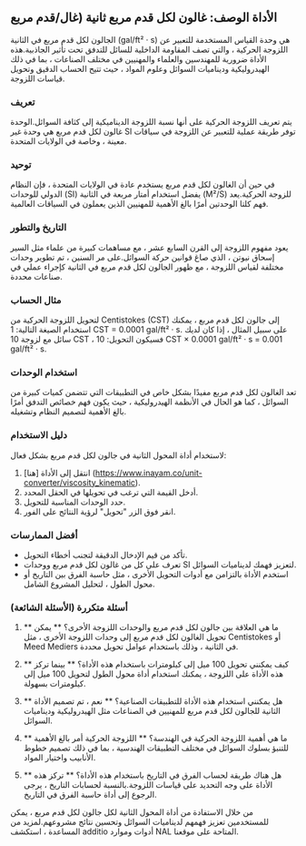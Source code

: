 ## الأداة الوصف: غالون لكل قدم مربع ثانية (غال/قدم مربع

الجالون لكل قدم مربع في الثانية (gal/ft² · s) هي وحدة القياس المستخدمة للتعبير عن اللزوجة الحركية ، والتي تصف المقاومة الداخلية للسائل للتدفق تحت تأثير الجاذبية.هذه الأداة ضرورية للمهندسين والعلماء والمهنيين في مختلف الصناعات ، بما في ذلك الهيدروليكية وديناميات السوائل وعلوم المواد ، حيث تتيح الحساب الدقيق وتحويل قياسات اللزوجة.

### تعريف
يتم تعريف اللزوجة الحركية على أنها نسبة اللزوجة الديناميكية إلى كثافة السوائل.الوحدة غالون لكل قدم مربع هي وحدة غير SI توفر طريقة عملية للتعبير عن اللزوجة في سياقات معينة ، وخاصة في الولايات المتحدة.

### توحيد
في حين أن الغالون لكل قدم مربع يستخدم عادة في الولايات المتحدة ، فإن النظام الدولي للوحدات (SI) يفضل استخدام أمتار مربعة في الثانية (M²/S) للزوجة الحركية.يعد فهم كلتا الوحدتين أمرًا بالغ الأهمية للمهنيين الذين يعملون في السياقات العالمية.

### التاريخ والتطور
يعود مفهوم اللزوجة إلى القرن السابع عشر ، مع مساهمات كبيرة من علماء مثل السير إسحاق نيوتن ، الذي صاغ قوانين حركة السوائل.على مر السنين ، تم تطوير وحدات مختلفة لقياس اللزوجة ، مع ظهور الجالون لكل قدم مربع في الثانية كإجراء عملي في صناعات محددة.

### مثال الحساب
لتحويل اللزوجة الحركية من Centistokes (CST) إلى جالون لكل قدم مربع ، يمكنك استخدام الصيغة التالية:
1 CST = 0.0001 gal/ft² · s.
على سبيل المثال ، إذا كان لديك سائل مع لزوجة 10 CST ، فسيكون التحويل:
10 CST × 0.0001 gal/ft² · s = 0.001 gal/ft² · s.

### استخدام الوحدات
تعد الغالون لكل قدم مربع مفيدًا بشكل خاص في التطبيقات التي تتضمن كميات كبيرة من السوائل ، كما هو الحال في الأنظمة الهيدروليكية ، حيث يكون فهم خصائص التدفق أمرًا بالغ الأهمية لتصميم النظام وتشغيله.

### دليل الاستخدام
لاستخدام أداة المحول الثانية في جالون لكل قدم مربع بشكل فعال:
1. انتقل إلى الأداة [هنا] (https://www.inayam.co/unit-converter/viscosity_kinematic).
2. أدخل القيمة التي ترغب في تحويلها في الحقل المحدد.
3. حدد الوحدات المناسبة للتحويل.
4. انقر فوق الزر "تحويل" لرؤية النتائج على الفور.

### أفضل الممارسات
- تأكد من قيم الإدخال الدقيقة لتجنب أخطاء التحويل.
- تعرف على كل من غالون لكل قدم مربع ووحدات SI لتعزيز فهمك لديناميات السوائل.
- استخدم الأداة بالتزامن مع أدوات التحويل الأخرى ، مثل حاسبة الفرق بين التاريخ أو محول الطول ، لتحليل المشروع الشامل.

### أسئلة متكررة (الأسئلة الشائعة)

1. ** ما هي العلاقة بين جالون لكل قدم مربع والوحدات اللزوجة الأخرى؟ **
يمكن تحويل الغالون لكل قدم مربع إلى وحدات اللزوجة الأخرى ، مثل Centistokes أو Meed Mediers في الثانية ، وذلك باستخدام عوامل تحويل محددة.

2. ** كيف يمكنني تحويل 100 ميل إلى كيلومترات باستخدام هذه الأداة؟ **
بينما تركز هذه الأداة على اللزوجة ، يمكنك استخدام أداة محول الطول لتحويل 100 ميل إلى كيلومترات بسهولة.

3. ** هل يمكنني استخدام هذه الأداة للتطبيقات الصناعية؟ **
نعم ، تم تصميم الأداة الثانية للجالون لكل قدم مربع للمهنيين في الصناعات مثل الهيدروليكية وديناميات السوائل.

4. ** ما هي أهمية اللزوجة الحركية في الهندسة؟ **
اللزوجة الحركية أمر بالغ الأهمية للتنبؤ بسلوك السوائل في مختلف التطبيقات الهندسية ، بما في ذلك تصميم خطوط الأنابيب واختيار المواد.

5. ** هل هناك طريقة لحساب الفرق في التاريخ باستخدام هذه الأداة؟ **
تركز هذه الأداة على وجه التحديد على قياسات اللزوجة.بالنسبة لحسابات التاريخ ، يرجى الرجوع إلى أداة حاسبة الفرق في التاريخ.

من خلال الاستفادة من أداة المحول الثانية لكل جالون لكل قدم مربع ، يمكن للمستخدمين تعزيز فهمهم لديناميات السوائل وتحسين نتائج مشروعهم.لمزيد من المساعدة ، استكشف additio أدوات وموارد NAL المتاحة على موقعنا.